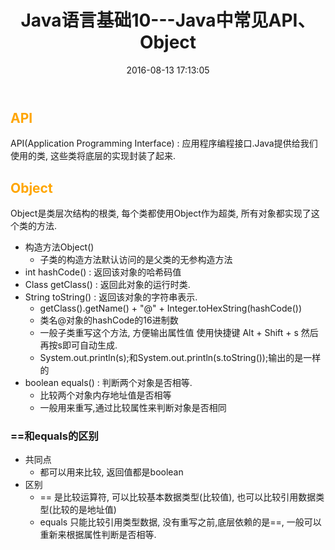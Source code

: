 ﻿---
layout: post
title: Java语言基础10---Java中常见API、Object
comments: true
date: 2016-08-13 17:13:05
tags:
	- Java
---

## <font color=orange>API</font>
API(Application Programming Interface) : 应用程序编程接口.Java提供给我们使用的类, 这些类将底层的实现封装了起来.

<!--more-->

## <font color=orange>Object</font>
Object是类层次结构的根类, 每个类都使用Object作为超类, 所有对象都实现了这个类的方法.

* 构造方法Object()
	* 子类的构造方法默认访问的是父类的无参构造方法
* int hashCode() : 返回该对象的哈希码值
* Class getClass() : 返回此对象的运行时类.
* String toString() : 返回该对象的字符串表示.
	* getClass().getName() + "@" + Integer.toHexString(hashCode())
	* 类名@对象的hashCode的16进制数
	* 一般子类重写这个方法, 方便输出属性值 使用快捷键 Alt + Shift + s  然后再按s即可自动生成.
	* System.out.println(s);和System.out.println(s.toString());输出的是一样的
* boolean equals() : 判断两个对象是否相等.
	* 比较两个对象内存地址值是否相等
	* 一般用来重写,通过比较属性来判断对象是否相同

### ==和equals的区别
* 共同点
	* 都可以用来比较, 返回值都是boolean
* 区别
	* == 是比较运算符, 可以比较基本数据类型(比较值), 也可以比较引用数据类型(比较的是地址值)
	* equals  只能比较引用类型数据, 没有重写之前,底层依赖的是==, 一般可以重新来根据属性判断是否相等.